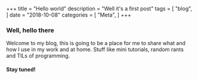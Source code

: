 +++
title = "Hello world"
description = "Well it's a first post"
tags = [
    "blog",
]
date = "2018-10-08"
categories = [
    "Meta",
]
+++

### Well, hello there

Welcome to my blog, this is going to be a place for me to share what and how I use in my work and at home. Stuff like mini tutorials, random rants and TILs of programming. 


#### Stay tuned!